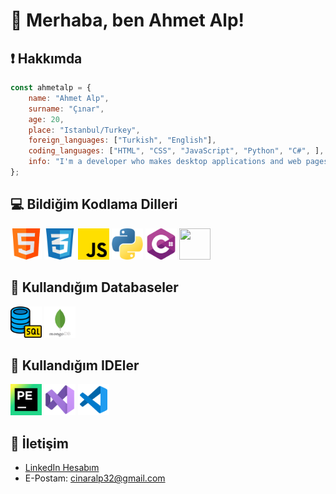 # 👋 Merhaba, ben Ahmet Alp!

## ❗ Hakkımda
```js
const ahmetalp = {
    name: "Ahmet Alp",
    surname: "Çınar",
    age: 20,
    place: "Istanbul/Turkey",
    foreign_languages: ["Turkish", "English"],
    coding_languages: ["HTML", "CSS", "JavaScript", "Python", "C#", ],
    info: "I'm a developer who makes desktop applications and web pages.",
};
```

## 💻 Bildiğim Kodlama Dilleri
<img src="https://github.com/ahmetalpcinar/ahmetalpcinar/blob/main/PNG/html.png" width="50" height="50"> <img src="https://github.com/ahmetalpcinar/ahmetalpcinar/blob/main/PNG/css.png" width="50" height="50"> <img src="https://github.com/ahmetalpcinar/ahmetalpcinar/blob/main/PNG/js.png" width="50" height="50"> <img src="https://github.com/ahmetalpcinar/ahmetalpcinar/blob/main/PNG/python.png" width="50" height="50"> <img src="https://github.com/ahmetalpcinar/ahmetalpcinar/blob/main/PNG/c-sharp.png" width="50" height="50"> <img src="https://github.com/ahmetalpcinar/ahmetalpcinar/blob/main/PNG/asp-net.jpg" width="50" height="50">

## 📁 Kullandığım Databaseler
<img src="https://github.com/ahmetalpcinar/ahmetalpcinar/blob/main/PNG/sql.png" width="50" height="50"> <img src="https://github.com/ahmetalpcinar/ahmetalpcinar/blob/main/PNG/mongo.png" width="50" height="50">

## 🔌 Kullandığım IDEler
<img src="https://github.com/ahmetalpcinar/ahmetalpcinar/blob/main/PNG/pycharm.png" width="50" height="50"> <img src="https://github.com/ahmetalpcinar/ahmetalpcinar/blob/main/PNG/vs.png" width="50" height="50"> <img src="https://github.com/ahmetalpcinar/ahmetalpcinar/blob/main/PNG/vsc.png" width="50" height="50"> 

## 📧 İletişim
- [LinkedIn Hesabım](https://www.linkedin.com/in/ahmetalpcinar)
- E-Postam: cinaralp32@gmail.com
